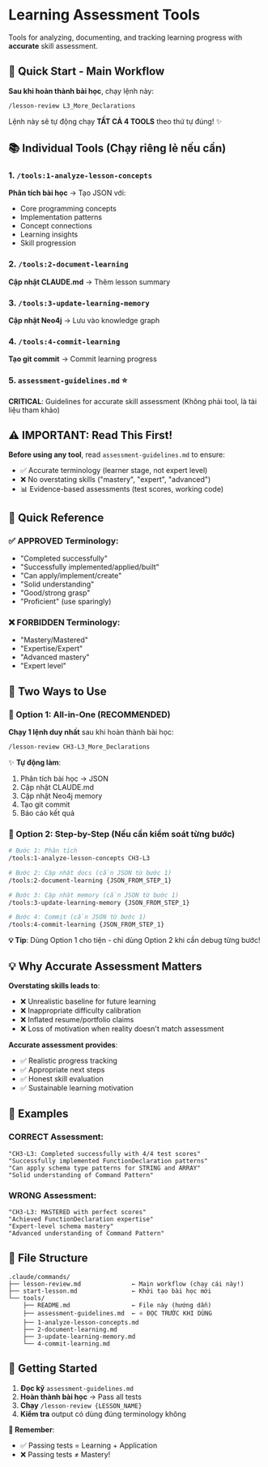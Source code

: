 # Learning Assessment Tools

Tools for analyzing, documenting, and tracking learning progress with **accurate** skill assessment.

## 🚀 Quick Start - Main Workflow

**Sau khi hoàn thành bài học**, chạy lệnh này:
```bash
/lesson-review L3_More_Declarations
```

Lệnh này sẽ tự động chạy **TẤT CẢ 4 TOOLS** theo thứ tự đúng! ✨

## 📚 Individual Tools (Chạy riêng lẻ nếu cần)

### 1. `/tools:1-analyze-lesson-concepts`
**Phân tích bài học** → Tạo JSON với:
- Core programming concepts
- Implementation patterns
- Concept connections
- Learning insights
- Skill progression

### 2. `/tools:2-document-learning`
**Cập nhật CLAUDE.md** → Thêm lesson summary

### 3. `/tools:3-update-learning-memory`
**Cập nhật Neo4j** → Lưu vào knowledge graph

### 4. `/tools:4-commit-learning`
**Tạo git commit** → Commit learning progress

### 5. `assessment-guidelines.md` ⭐
**CRITICAL**: Guidelines for accurate skill assessment (Không phải tool, là tài liệu tham khảo)

## ⚠️ IMPORTANT: Read This First!

**Before using any tool**, read `assessment-guidelines.md` to ensure:
- ✅ Accurate terminology (learner stage, not expert level)
- ❌ No overstating skills ("mastery", "expert", "advanced")
- 📊 Evidence-based assessments (test scores, working code)

## 🎯 Quick Reference

### ✅ APPROVED Terminology:
- "Completed successfully"
- "Successfully implemented/applied/built"
- "Can apply/implement/create"
- "Solid understanding"
- "Good/strong grasp"
- "Proficient" (use sparingly)

### ❌ FORBIDDEN Terminology:
- "Mastery/Mastered"
- "Expertise/Expert"
- "Advanced mastery"
- "Expert level"

## 🔄 Two Ways to Use

### 🎯 Option 1: All-in-One (RECOMMENDED)
**Chạy 1 lệnh duy nhất** sau khi hoàn thành bài học:
```bash
/lesson-review CH3-L3_More_Declarations
```

✨ **Tự động làm**:
1. Phân tích bài học → JSON
2. Cập nhật CLAUDE.md
3. Cập nhật Neo4j memory
4. Tạo git commit
5. Báo cáo kết quả

### 🔧 Option 2: Step-by-Step (Nếu cần kiểm soát từng bước)
```bash
# Bước 1: Phân tích
/tools:1-analyze-lesson-concepts CH3-L3

# Bước 2: Cập nhật docs (cần JSON từ bước 1)
/tools:2-document-learning {JSON_FROM_STEP_1}

# Bước 3: Cập nhật memory (cần JSON từ bước 1)
/tools:3-update-learning-memory {JSON_FROM_STEP_1}

# Bước 4: Commit (cần JSON từ bước 1)
/tools:4-commit-learning {JSON_FROM_STEP_1}
```

**💡 Tip**: Dùng Option 1 cho tiện - chỉ dùng Option 2 khi cần debug từng bước!

## 💡 Why Accurate Assessment Matters

**Overstating skills leads to**:
- ❌ Unrealistic baseline for future learning
- ❌ Inappropriate difficulty calibration
- ❌ Inflated resume/portfolio claims
- ❌ Loss of motivation when reality doesn't match assessment

**Accurate assessment provides**:
- ✅ Realistic progress tracking
- ✅ Appropriate next steps
- ✅ Honest skill evaluation
- ✅ Sustainable learning motivation

## 📖 Examples

### CORRECT Assessment:
```
"CH3-L3: Completed successfully with 4/4 test scores"
"Successfully implemented FunctionDeclaration patterns"
"Can apply schema type patterns for STRING and ARRAY"
"Solid understanding of Command Pattern"
```

### WRONG Assessment:
```
"CH3-L3: MASTERED with perfect scores"
"Achieved FunctionDeclaration expertise"
"Expert-level schema mastery"
"Advanced understanding of Command Pattern"
```

## 📁 File Structure

```
.claude/commands/
├── lesson-review.md              ← Main workflow (chạy cái này!)
├── start-lesson.md               ← Khởi tạo bài học mới
└── tools/
    ├── README.md                 ← File này (hướng dẫn)
    ├── assessment-guidelines.md  ← ⭐ ĐỌC TRƯỚC KHI DÙNG
    ├── 1-analyze-lesson-concepts.md
    ├── 2-document-learning.md
    ├── 3-update-learning-memory.md
    └── 4-commit-learning.md
```

## 🚀 Getting Started

1. **Đọc kỹ** `assessment-guidelines.md`
2. **Hoàn thành bài học** → Pass all tests
3. **Chạy** `/lesson-review {LESSON_NAME}`
4. **Kiểm tra** output có dùng đúng terminology không

**📌 Remember**:
- ✅ Passing tests = Learning + Application
- ❌ Passing tests ≠ Mastery!
